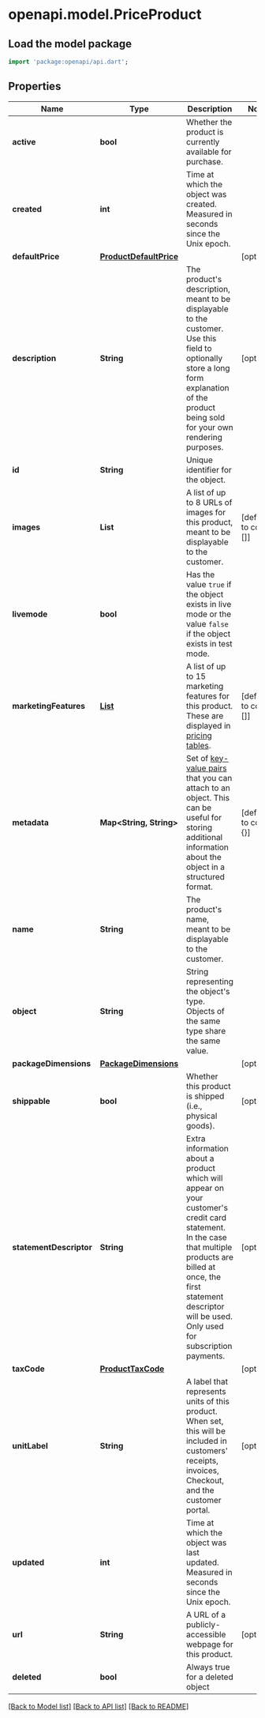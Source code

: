 # openapi.model.PriceProduct

## Load the model package
```dart
import 'package:openapi/api.dart';
```

## Properties
Name | Type | Description | Notes
------------ | ------------- | ------------- | -------------
**active** | **bool** | Whether the product is currently available for purchase. | 
**created** | **int** | Time at which the object was created. Measured in seconds since the Unix epoch. | 
**defaultPrice** | [**ProductDefaultPrice**](ProductDefaultPrice.md) |  | [optional] 
**description** | **String** | The product's description, meant to be displayable to the customer. Use this field to optionally store a long form explanation of the product being sold for your own rendering purposes. | [optional] 
**id** | **String** | Unique identifier for the object. | 
**images** | **List<String>** | A list of up to 8 URLs of images for this product, meant to be displayable to the customer. | [default to const []]
**livemode** | **bool** | Has the value `true` if the object exists in live mode or the value `false` if the object exists in test mode. | 
**marketingFeatures** | [**List<ProductMarketingFeature>**](ProductMarketingFeature.md) | A list of up to 15 marketing features for this product. These are displayed in [pricing tables](https://stripe.com/docs/payments/checkout/pricing-table). | [default to const []]
**metadata** | **Map<String, String>** | Set of [key-value pairs](https://stripe.com/docs/api/metadata) that you can attach to an object. This can be useful for storing additional information about the object in a structured format. | [default to const {}]
**name** | **String** | The product's name, meant to be displayable to the customer. | 
**object** | **String** | String representing the object's type. Objects of the same type share the same value. | 
**packageDimensions** | [**PackageDimensions**](PackageDimensions.md) |  | [optional] 
**shippable** | **bool** | Whether this product is shipped (i.e., physical goods). | [optional] 
**statementDescriptor** | **String** | Extra information about a product which will appear on your customer's credit card statement. In the case that multiple products are billed at once, the first statement descriptor will be used. Only used for subscription payments. | [optional] 
**taxCode** | [**ProductTaxCode**](ProductTaxCode.md) |  | [optional] 
**unitLabel** | **String** | A label that represents units of this product. When set, this will be included in customers' receipts, invoices, Checkout, and the customer portal. | [optional] 
**updated** | **int** | Time at which the object was last updated. Measured in seconds since the Unix epoch. | 
**url** | **String** | A URL of a publicly-accessible webpage for this product. | [optional] 
**deleted** | **bool** | Always true for a deleted object | 

[[Back to Model list]](../README.md#documentation-for-models) [[Back to API list]](../README.md#documentation-for-api-endpoints) [[Back to README]](../README.md)


